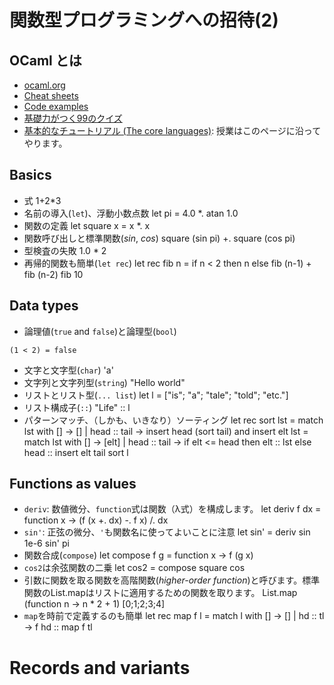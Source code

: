 # 関数型プログラミングへの招待(2)

## OCaml とは

- [ocaml.org](https://ocaml.org/learn/description.html)
- [Cheat sheets](https://ocaml.org/docs/cheat_sheets.html)
- [Code examples](https://ocaml.org/learn/taste.html)
- [基礎力がつく99のクイズ](https://ocaml.org/learn/tutorials/99problems.html)
- [基本的なチュートリアル (The core languages)](http://caml.inria.fr/pub/docs/manual-ocaml/coreexamples.html): 授業はこのページに沿ってやります。

## Basics

- 式
        1+2*3
- 名前の導入(`let`)、浮動小数点数
        let pi = 4.0 *. atan 1.0
- 関数の定義
        let square x = x *. x
- 関数呼び出しと標準関数(*sin*, *cos*)
        square (sin pi) +. square (cos pi)
- 型検査の失敗
        1.0 * 2
- 再帰的関数も簡単(`let rec`)
        let rec fib n =
          if n < 2 then n else fib (n-1) + fib (n-2)
          fib 10

## Data types

- 論理値(`true` and `false`)と論理型(`bool`)
```
(1 < 2) = false
```
- 文字と文字型(`char`)
        'a'
- 文字列と文字列型(`string`)
        "Hello world"
- リストとリスト型(`... list`)
        let l = ["is"; "a"; "tale"; "told"; "etc."]
- リスト構成子(`::`)
        "Life" :: l
- パターンマッチ、（しかも、いきなり）ソーティング
        let rec sort lst =
          match lst with
            [] -> []
          | head :: tail -> insert head (sort tail)
        and insert elt lst =
          match lst with
            [] -> [elt]
          | head :: tail -> if elt <= head then elt :: lst else head :: insert elt tail
        sort l

## Functions as values

- `deriv`: 数値微分、`function`式は関数（λ式）を構成します。
        let deriv f dx = function x -> (f (x +. dx) -. f x) /. dx
- `sin'`: 正弦の微分、`'`も関数名に使ってよいことに注意
        let sin' = deriv sin 1e-6
        sin' pi
- 関数合成(`compose`)
        let compose f g = function x -> f (g x)
- `cos2`は余弦関数の二乗
        let cos2 = compose square cos
- 引数に関数を取る関数を高階関数(*higher-order function*)と呼びます。標準関数のList.mapはリストに適用するための関数を取ります。
        List.map (function n -> n * 2 + 1) [0;1;2;3;4]
- `map`を時前で定義するのも簡単
        let rec map f l =
          match l with
            [] -> []
        | hd :: tl -> f hd :: map f tl

# Records and variants
